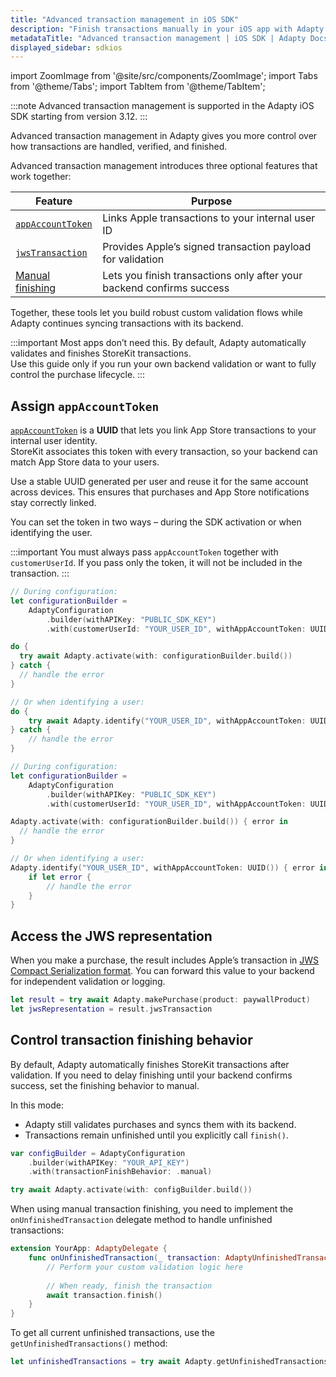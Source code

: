 ```yaml
---
title: "Advanced transaction management in iOS SDK"
description: "Finish transactions manually in your iOS app with Adapty SDK."
metadataTitle: "Advanced transaction management | iOS SDK | Adapty Docs"
displayed_sidebar: sdkios
---
```

import ZoomImage from '@site/src/components/ZoomImage';
import Tabs from '@theme/Tabs';
import TabItem from '@theme/TabItem';

:::note
Advanced transaction management is supported in the Adapty iOS SDK starting from version 3.12.
:::

Advanced transaction management in Adapty gives you more control over how transactions are handled, verified, and finished.

Advanced transaction management introduces three optional features that work together:

| Feature | Purpose |
|----------|----------|
| [`appAccountToken`](#assign-appaccounttoken) | Links Apple transactions to your internal user ID |
| [`jwsTransaction`](#access-the-jws-representation) | Provides Apple’s signed transaction payload for validation |
| [Manual finishing](#3-manual-transaction-finishing) | Lets you finish transactions only after your backend confirms success |

Together, these tools let you build robust custom validation flows while Adapty continues syncing transactions with its backend.

<ZoomImage id="transaction-management.png" width="700px" />

:::important
Most apps don’t need this.
By default, Adapty automatically validates and finishes StoreKit transactions.  
Use this guide only if you run your own backend validation or want to fully control the purchase lifecycle.
:::

## Assign `appAccountToken`

[`appAccountToken`](https://developer.apple.com/documentation/storekit/product/purchaseoption/appaccounttoken(_:)) is a **UUID** that lets you link App Store transactions to your internal user identity.  
StoreKit associates this token with every transaction, so your backend can match App Store data to your users.

Use a stable UUID generated per user and reuse it for the same account across devices.
This ensures that purchases and App Store notifications stay correctly linked.

You can set the token in two ways – during the SDK activation or when identifying the user.

:::important
You must always pass `appAccountToken` together with `customerUserId`.
If you pass only the token, it will not be included in the transaction.
:::

<Tabs groupId="current-os" queryString>
<TabItem value="swift" label="Swift" default>

```swift showLineNumbers
// During configuration:
let configurationBuilder =
    AdaptyConfiguration
        .builder(withAPIKey: "PUBLIC_SDK_KEY")
        .with(customerUserId: "YOUR_USER_ID", withAppAccountToken: UUID())

do {
  try await Adapty.activate(with: configurationBuilder.build())
} catch {
  // handle the error
}

// Or when identifying a user:
do {
    try await Adapty.identify("YOUR_USER_ID", withAppAccountToken: UUID())
} catch {
    // handle the error
}
```
</TabItem>

<TabItem value="swift-callback" label="Swift-Callback" default>

```swift showLineNumbers
// During configuration:
let configurationBuilder =
    AdaptyConfiguration
        .builder(withAPIKey: "PUBLIC_SDK_KEY")
        .with(customerUserId: "YOUR_USER_ID", withAppAccountToken: UUID())

Adapty.activate(with: configurationBuilder.build()) { error in
  // handle the error
}

// Or when identifying a user:
Adapty.identify("YOUR_USER_ID", withAppAccountToken: UUID()) { error in
    if let error {
        // handle the error
    }
}
```
</TabItem>
</Tabs>

## Access the JWS representation 

When you make a purchase, the result includes Apple’s transaction in [JWS Compact Serialization format](https://developer.apple.com/documentation/AppStoreServerAPI/JWSTransaction).
You can forward this value to your backend for independent validation or logging.

```swift
let result = try await Adapty.makePurchase(product: paywallProduct)
let jwsRepresentation = result.jwsTransaction
```

## Control transaction finishing behavior

By default, Adapty automatically finishes StoreKit transactions after validation.
If you need to delay finishing until your backend confirms success, set the finishing behavior to manual.

In this mode:
- Adapty still validates purchases and syncs them with its backend.
- Transactions remain unfinished until you explicitly call `finish()`.

```swift
var configBuilder = AdaptyConfiguration
    .builder(withAPIKey: "YOUR_API_KEY")
    .with(transactionFinishBehavior: .manual)

try await Adapty.activate(with: configBuilder.build())   
```

When using manual transaction finishing, you need to implement the `onUnfinishedTransaction` delegate method to handle unfinished transactions:

```swift showLineNumbers title="Swift"
extension YourApp: AdaptyDelegate {
    func onUnfinishedTransaction(_ transaction: AdaptyUnfinishedTransaction) async {
        // Perform your custom validation logic here
        
        // When ready, finish the transaction
        await transaction.finish()
    }
}
```

To get all current unfinished transactions, use the `getUnfinishedTransactions()` method:

```swift
let unfinishedTransactions = try await Adapty.getUnfinishedTransactions()
```
